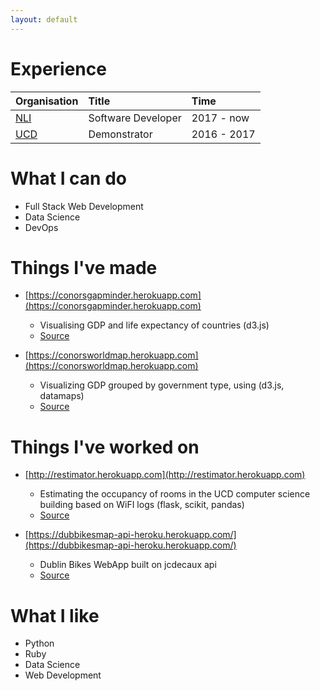 ```yaml
---
layout: default
---
```



# Experience

| Organisation                  | Title              | Time        |
|:------------------------------|:-------------------|:------------|
| [NLI](https://www.nli.ie)     | Software Developer | 2017 - now  |
| [UCD](https://www.cs.ucd.ie/) | Demonstrator       | 2016 - 2017 |


# What I can do

* Full Stack Web Development
* Data Science
* DevOps


# Things I've made

* [https://conorsgapminder.herokuapp.com](https://conorsgapminder.herokuapp.com) 
	* Visualising GDP and life expectancy of countries (d3.js) 
  * [Source](https://github.com/ConorSheehan1/InfoVisD3)
	
* [https://conorsworldmap.herokuapp.com](https://conorsworldmap.herokuapp.com)
	* Visualizing GDP grouped by government type, using (d3.js, datamaps)  
  * [Source](https://github.com/ConorSheehan1/InfoVisD3)

# Things I've worked on

* [http://restimator.herokuapp.com](http://restimator.herokuapp.com)  
	* Estimating the occupancy of rooms in the UCD computer science building based on WiFI logs (flask, scikit, pandas)  
  * [Source](https://github.com/ConorSheehan1/ReSTimator_Team1100)

* [https://dubbikesmap-api-heroku.herokuapp.com/](https://dubbikesmap-api-heroku.herokuapp.com/)  
  * Dublin Bikes WebApp built on jcdecaux api  
  * [Source](https://github.com/ConorSheehan1/dublin_bikes)


# What I like

* Python
* Ruby
* Data Science
* Web Development
